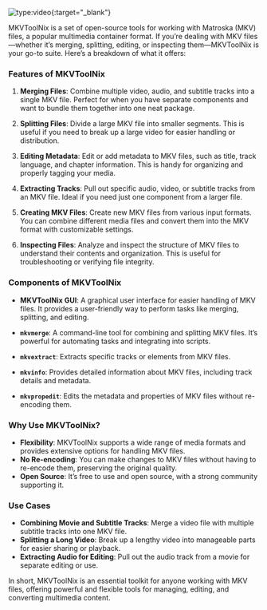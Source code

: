 ![type:video](https://www.youtube.com/embed/KGkkuDl1IiQ){:target="_blank"}

MKVToolNix is a set of open-source tools for working with Matroska (MKV) files, a popular multimedia container format. If you’re dealing with MKV files—whether it’s merging, splitting, editing, or inspecting them—MKVToolNix is your go-to suite. Here’s a breakdown of what it offers:

### **Features of MKVToolNix**

1. **Merging Files**: Combine multiple video, audio, and subtitle tracks into a single MKV file. Perfect for when you have separate components and want to bundle them together into one neat package.

2. **Splitting Files**: Divide a large MKV file into smaller segments. This is useful if you need to break up a large video for easier handling or distribution.

3. **Editing Metadata**: Edit or add metadata to MKV files, such as title, track language, and chapter information. This is handy for organizing and properly tagging your media.

4. **Extracting Tracks**: Pull out specific audio, video, or subtitle tracks from an MKV file. Ideal if you need just one component from a larger file.

5. **Creating MKV Files**: Create new MKV files from various input formats. You can combine different media files and convert them into the MKV format with customizable settings.

6. **Inspecting Files**: Analyze and inspect the structure of MKV files to understand their contents and organization. This is useful for troubleshooting or verifying file integrity.

### **Components of MKVToolNix**

- **MKVToolNix GUI**: A graphical user interface for easier handling of MKV files. It provides a user-friendly way to perform tasks like merging, splitting, and editing.

- **`mkvmerge`**: A command-line tool for combining and splitting MKV files. It’s powerful for automating tasks and integrating into scripts.

- **`mkvextract`**: Extracts specific tracks or elements from MKV files.

- **`mkvinfo`**: Provides detailed information about MKV files, including track details and metadata.

- **`mkvpropedit`**: Edits the metadata and properties of MKV files without re-encoding them.

### **Why Use MKVToolNix?**

- **Flexibility**: MKVToolNix supports a wide range of media formats and provides extensive options for handling MKV files.
- **No Re-encoding**: You can make changes to MKV files without having to re-encode them, preserving the original quality.
- **Open Source**: It’s free to use and open source, with a strong community supporting it.

### **Use Cases**

- **Combining Movie and Subtitle Tracks**: Merge a video file with multiple subtitle tracks into one MKV file.
- **Splitting a Long Video**: Break up a lengthy video into manageable parts for easier sharing or playback.
- **Extracting Audio for Editing**: Pull out the audio track from a movie for separate editing or use.

In short, MKVToolNix is an essential toolkit for anyone working with MKV files, offering powerful and flexible tools for managing, editing, and converting multimedia content.
